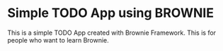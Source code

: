 # Simple TODO App using BROWNIE

This is a simple TODO App created with Brownie Framework.
This is for people who want to learn Brownie.
